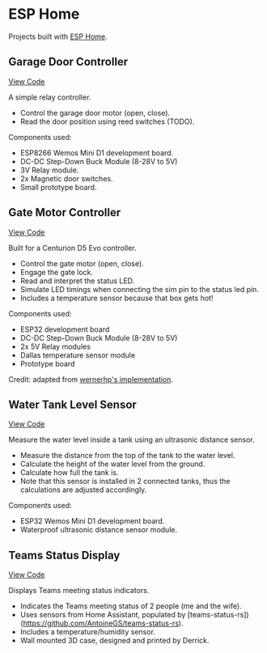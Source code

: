 # ESP Home

Projects built with [ESP Home](https://esphome.io/).

## Garage Door Controller

[View Code](https://github.com/MrPrisoner/esphome-devices/tree/main/source/garage-door)

A simple relay controller.

* Control the garage door motor (open, close).
* Read the door position using reed switches (TODO).

Components used:

* ESP8266 Wemos Mini D1 development board.
* DC-DC Step-Down Buck Module (8-28V to 5V)
* 3V Relay module.
* 2x Magnetic door switches.
* Small prototype board.

## Gate Motor Controller

[View Code](https://github.com/MrPrisoner/esphome-devices/tree/main/source/gate-controller)

Built for a Centurion D5 Evo controller.

* Control the gate motor (open, close).
* Engage the gate lock.
* Read and interpret the status LED.
* Simulate LED timings when connecting the sim pin to the status led pin.
* Includes a temperature sensor because that box gets hot!

Components used:

* ESP32 development board
* DC-DC Step-Down Buck Module (8-28V to 5V)
* 2x 5V Relay modules
* Dallas temperature sensor module
* Prototype board

Credit: adapted from [wernerhp's implementation](https://github.com/wernerhp/esphome/tree/main/centurion-d5-evo).

## Water Tank Level Sensor

[View Code](https://github.com/MrPrisoner/esphome-devices/tree/main/source/water-tank)

Measure the water level inside a tank using an ultrasonic distance sensor.

* Measure the distance from the top of the tank to the water level.
* Calculate the height of the water level from the ground.
* Calculate how full the tank is.
* Note that this sensor is installed in 2 connected tanks, thus the calculations are adjusted accordingly.

Components used:

* ESP32 Wemos Mini D1 development board.
* Waterproof ultrasonic distance sensor module.

## Teams Status Display

[View Code](https://github.com/MrPrisoner/esphome-devices/tree/main/source/display-teams)

Displays Teams meeting status indicators.

* Indicates the Teams meeting status of 2 people (me and the wife).
* Uses sensors from Home Assistant, populated by [teams-status-rs])(https://github.com/AntoineGS/teams-status-rs).
* Includes a temperature/humidity sensor.
* Wall mounted 3D case, designed and printed by Derrick.
